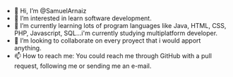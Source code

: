- 👋 Hi, I’m @SamuelArnaiz
- 👀 I’m interested in learn software development.
- 🌱 I’m currently learning lots of program languages like Java, HTML, CSS, PHP, Javascript, SQL...i'm currently studying multiplatform developer.
- 💞️ I’m looking to collaborate on every proyect that i would apport anything.
- 📫 How to reach me: You could reach me through GitHub with a pull request, following me or sending me an e-mail. 

<!---
SamuelArnaiz/SamuelArnaiz is a ✨ special ✨ repository because its `README.md` (this file) appears on your GitHub profile.
You can click the Preview link to take a look at your changes.
--->
